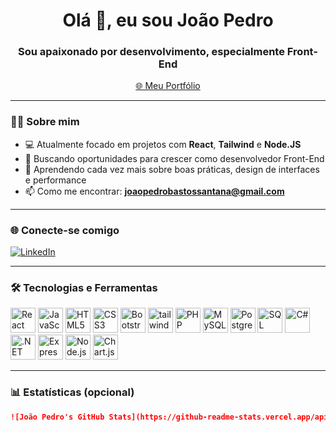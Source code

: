 <h1 align="center">Olá 👋, eu sou João Pedro</h1>
<h3 align="center">Sou apaixonado por desenvolvimento, especialmente Front-End</h3>

<p align="center">
  <a href="https://joaopedro-portfolio.netlify.app/" target="_blank">
    🌐 Meu Portfólio
  </a>
</p>

---

### 🧑‍💻 Sobre mim

- 💻 Atualmente focado em projetos com **React**, **Tailwind** e **Node.JS**
- 🎯 Buscando oportunidades para crescer como desenvolvedor Front-End
- 🌱 Aprendendo cada vez mais sobre boas práticas, design de interfaces e performance
- 📫 Como me encontrar: **joaopedrobastossantana@gmail.com**

---

### 🌐 Conecte-se comigo

[![LinkedIn](https://img.shields.io/badge/-LinkedIn-0A66C2?style=for-the-badge&logo=linkedin&logoColor=white)](https://www.linkedin.com/in/jo%C3%A3o-pedro-bastos-santana-333015315/)

---

### 🛠️ Tecnologias e Ferramentas

<p align="left">
  <img src="https://cdn.jsdelivr.net/gh/devicons/devicon/icons/react/react-original.svg" width="40" alt="React"/>
  <img src="https://cdn.jsdelivr.net/gh/devicons/devicon/icons/javascript/javascript-original.svg" width="40" alt="JavaScript"/>
  <img src="https://cdn.jsdelivr.net/gh/devicons/devicon/icons/html5/html5-original.svg" width="40" alt="HTML5"/>
  <img src="https://cdn.jsdelivr.net/gh/devicons/devicon/icons/css3/css3-original.svg" width="40" alt="CSS3"/>
  <img src="https://cdn.jsdelivr.net/gh/devicons/devicon/icons/bootstrap/bootstrap-plain.svg" width="40" alt="Bootstrap"/>
  <img src="https://www.vectorlogo.zone/logos/tailwindcss/tailwindcss-icon.svg" alt="tailwind" width="40"/>
  <img src="https://cdn.jsdelivr.net/gh/devicons/devicon/icons/php/php-original.svg" width="40" alt="PHP"/>
  <img src="https://cdn.jsdelivr.net/gh/devicons/devicon/icons/mysql/mysql-original.svg" width="40" alt="MySQL"/>
  <img src="https://cdn.jsdelivr.net/gh/devicons/devicon/icons/postgresql/postgresql-original.svg" width="40" alt="PostgreSQL"/>
  <img src="https://cdn.jsdelivr.net/gh/devicons/devicon/icons/microsoftsqlserver/microsoftsqlserver-plain.svg" width="40" alt="SQL Server"/>
  <img src="https://cdn.jsdelivr.net/gh/devicons/devicon/icons/csharp/csharp-original.svg" width="40" alt="C#"/>
  <img src="https://cdn.jsdelivr.net/gh/devicons/devicon/icons/dot-net/dot-net-original.svg" width="40" alt=".NET"/>
  <img src="https://cdn.jsdelivr.net/gh/devicons/devicon/icons/express/express-original.svg" width="40" alt="Express"/>
  <img src="https://cdn.jsdelivr.net/gh/devicons/devicon/icons/nodejs/nodejs-original.svg" width="40" alt="Node.js"/>
  <img src="https://www.chartjs.org/media/logo-title.svg" width="40" alt="Chart.js"/>
</p>

---

### 📊 Estatísticas (opcional)

```markdown
![João Pedro's GitHub Stats](https://github-readme-stats.vercel.app/api?username=joaopedro-stack&show_icons=true&theme=dracula)
